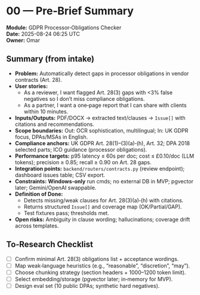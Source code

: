 # 00 — Pre‑Brief Summary

**Module:** GDPR Processor‑Obligations Checker  
**Date:** 2025-08-24 06:25 UTC  
**Owner:** Omar

## Summary (from intake)
- **Problem:** Automatically detect gaps in processor obligations in vendor contracts (Art. 28).  
- **User stories:**  
  - As a reviewer, I want flagged Art. 28(3) gaps with <3% false negatives so I don’t miss compliance obligations.  
  - As a partner, I want a one‑page report that I can share with clients within 10 minutes.  
- **Inputs/Outputs:** PDF/DOCX → extracted text/clauses → `Issue[]` with citations and recommendations.  
- **Scope boundaries:** Out: OCR sophistication, multilingual; In: UK GDPR focus, DPAs/MSAs in English.  
- **Compliance anchors:** UK GDPR Art. 28(1)–(3)(a)‑(h), Art. 32; DPA 2018 selected parts; ICO guidance (processor obligations).  
- **Performance targets:** p95 latency ≤ 60s per doc; cost ≤ £0.10/doc (LLM tokens); precision ≥ 0.85; recall ≥ 0.90 on Art. 28 gaps.  
- **Integration points:** `backend/routers/contracts.py` (review endpoint); dashboard issues table; CSV export.  
- **Constraints:** **Windows‑only** run cmds; no external DB in MVP; pgvector later; Gemini/OpenAI swappable.  
- **Definition of Done:**  
  - Detects missing/weak clauses for Art. 28(3)(a)‑(h) with citations.  
  - Returns structured `Issue[]` and coverage map (OK/Partial/GAP).  
  - Test fixtures pass; thresholds met.  
- **Open risks:** Ambiguity in clause wording; hallucinations; coverage drift across templates.

## To‑Research Checklist
- [ ] Confirm minimal Art. 28(3) obligations list + acceptance wordings.  
- [ ] Map weak‑language heuristics (e.g., “reasonable”, “discretion”, “may”).  
- [ ] Choose chunking strategy (section headers + 1000–1200 token limit).  
- [ ] Select embedding/storage (pgvector later; in‑memory for MVP).  
- [ ] Design eval set (10 public DPAs; synthetic hard negatives).  
